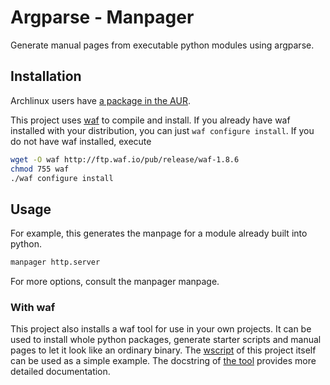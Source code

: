 # Argparse - Manpager

Generate manual pages from executable python modules using argparse.

## Installation

Archlinux users have [a package in the AUR](https://aur.archlinux.org/packages/python-argparse-manpager-git/).

This project uses [waf](https://code.google.com/p/waf/) to compile and install. If you already have waf installed with your distribution, you can just `waf configure install`. If you do not have waf installed, execute

```bash
wget -O waf http://ftp.waf.io/pub/release/waf-1.8.6
chmod 755 waf
./waf configure install
```

## Usage

For example, this generates the manpage for a module already built into python.

```bash
manpager http.server
```

For more options, consult the manpager manpage.

### With waf

This project also installs a waf tool for use in your own projects. It can be used to install whole python packages, generate starter scripts and manual pages to let it look like an ordinary binary. The [wscript](wscript) of this project itself can be used as a simple example. The docstring of [the tool](waftools/manpyger.py) provides more detailed documentation.
